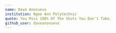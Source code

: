 ```yaml
---
name: Dave Anonuevo
institution: Ngee Ann Polytechnic
quote: You Miss 100% Of The Shots You Don't Take.
github_user: daveanonuevo
---
```

